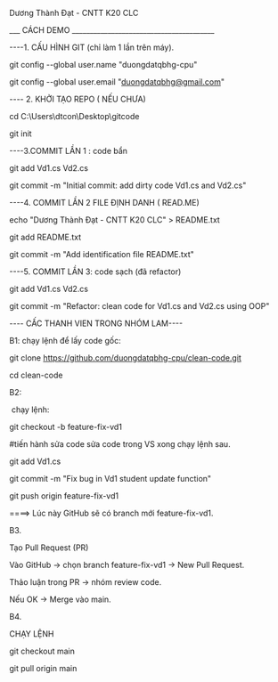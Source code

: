 Dương Thành Đạt - CNTT K20 CLC



\_\_\_ CÁCH DEMO \_\_\_\_\_\_\_\_\_\_\_\_\_\_\_\_\_\_\_\_\_\_\_\_\_\_\_\_\_\_\_\_\_\_\_\_\_\_\_\_



----1. CẤU HÌNH GIT (chỉ làm 1 lần trên máy).

git config --global user.name "duongdatqbhg-cpu"

git config --global user.email "duongdatqbhg@gmail.com"



---- 2. KHỞI TẠO REPO ( NẾU CHƯA)

cd C:\\Users\\dtcon\\Desktop\\gitcode

git init



----3.COMMIT LẦN 1 : code bẩn

git add Vd1.cs Vd2.cs

git commit -m "Initial commit: add dirty code Vd1.cs and Vd2.cs"



----4. COMMIT LẦN 2  FILE ĐỊNH DANH ( READ.ME)

echo "Dương Thành Đạt - CNTT K20 CLC" > README.txt

git add README.txt

git commit -m "Add identification file README.txt"



----5. COMMIT LẦN  3: code sạch (đã refactor)

git add Vd1.cs Vd2.cs

git commit -m "Refactor: clean code for Vd1.cs and Vd2.cs using OOP"





---- CẤC THANH VIEN TRONG NHÓM LAM----

B1: chạy lệnh để lấy code gốc:

git clone https://github.com/duongdatqbhg-cpu/clean-code.git

cd clean-code



B2:

&nbsp;chạy lệnh:  

git checkout -b feature-fix-vd1

\#tiến hành sửa code sửa code trong VS xong chạy lệnh sau.

git add Vd1.cs

git commit -m "Fix bug in Vd1 student update function"

git push origin feature-fix-vd1

====>   Lúc này GitHub sẽ có branch mới feature-fix-vd1.



B3.

Tạo Pull Request (PR)

Vào GitHub → chọn branch feature-fix-vd1 → New Pull Request.

Thảo luận trong PR → nhóm review code.

Nếu OK → Merge vào main.



B4.

CHẠY LỆNH 

git checkout main

git pull origin main


